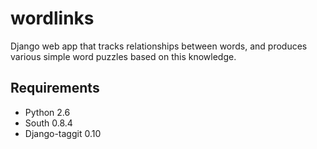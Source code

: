 wordlinks
=========

Django web app that tracks relationships between words, and produces various simple word puzzles based on this knowledge.

Requirements
------------

* Python 2.6
* South 0.8.4
* Django-taggit 0.10
